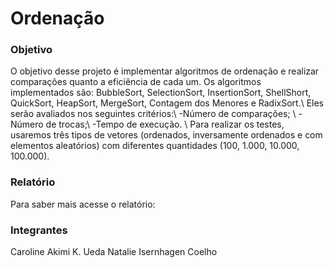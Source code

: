 # Ordenação

### Objetivo
O objetivo desse projeto é implementar algoritmos de ordenação e realizar comparações quanto a eficiência de cada um. 
Os algoritmos implementados são: BubbleSort, SelectionSort, InsertionSort, ShellShort, QuickSort, HeapSort, MergeSort, Contagem dos
Menores e RadixSort.\\
Eles serão avaliados nos seguintes critérios:\\
-Número de comparações; \\
-Número de trocas;\\
-Tempo de execução. \\
Para realizar os testes, usaremos três tipos de vetores (ordenados, inversamente ordenados e com elementos aleatórios) com diferentes quantidades (100, 1.000, 10.000, 100.000). 

### Relatório 
Para saber mais acesse o relatório: 

### Integrantes 
Caroline Akimi K. Ueda
Natalie Isernhagen Coelho
